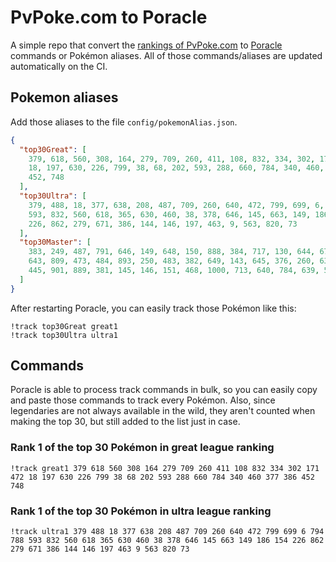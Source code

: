 # PvPoke.com to Poracle
A simple repo that convert the [rankings of PvPoke.com](https://pvpoke.com/rankings/) to [Poracle](https://github.com/KartulUdus/PoracleJS) commands or Pokémon aliases. 
All of those commands/aliases are updated automatically on the CI.

## Pokemon aliases
Add those aliases to the file `config/pokemonAlias.json`. 

<!-- aliases-start -->
```json
{
  "top30Great": [
    379, 618, 560, 308, 164, 279, 709, 260, 411, 108, 832, 334, 302, 171, 472,
    18, 197, 630, 226, 799, 38, 68, 202, 593, 288, 660, 784, 340, 460, 377, 386,
    452, 748
  ],
  "top30Ultra": [
    379, 488, 18, 377, 638, 208, 487, 709, 260, 640, 472, 799, 699, 6, 794, 788,
    593, 832, 560, 618, 365, 630, 460, 38, 378, 646, 145, 663, 149, 186, 154,
    226, 862, 279, 671, 386, 144, 146, 197, 463, 9, 563, 820, 73
  ],
  "top30Master": [
    383, 249, 487, 791, 646, 149, 648, 150, 888, 384, 717, 130, 644, 671, 716,
    643, 809, 473, 484, 893, 250, 483, 382, 649, 143, 645, 376, 260, 635, 794,
    445, 901, 889, 381, 145, 146, 151, 468, 1000, 713, 640, 784, 639, 530, 638
  ]
}
```
<!-- aliases-end -->

After restarting Poracle, you can easily track those Pokémon like this:
```shell
!track top30Great great1
!track top30Ultra ultra1
```

## Commands
Poracle is able to process track commands in bulk, so you can easily copy and paste those commands to track every Pokémon. 
Also, since legendaries are not always available in the wild, they aren't counted when making the top 30, but still added to the list just in case.

### Rank 1 of the top 30 Pokémon in great league ranking
<!-- top30great-start -->
```
!track great1 379 618 560 308 164 279 709 260 411 108 832 334 302 171 472 18 197 630 226 799 38 68 202 593 288 660 784 340 460 377 386 452 748
```
<!-- top30great-end -->

### Rank 1 of the top 30 Pokémon in ultra league ranking
<!-- top30ultra-start -->
```
!track ultra1 379 488 18 377 638 208 487 709 260 640 472 799 699 6 794 788 593 832 560 618 365 630 460 38 378 646 145 663 149 186 154 226 862 279 671 386 144 146 197 463 9 563 820 73
```
<!-- top30ultra-end -->
